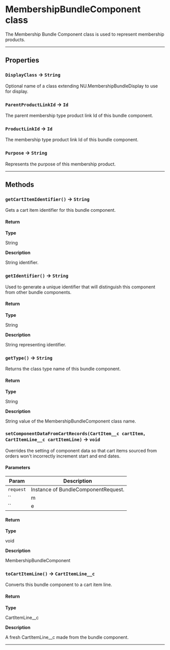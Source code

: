 # MembershipBundleComponent class

The Membership Bundle Component class is used to represent membership products.

---
## Properties

### `DisplayClass` → `String`

Optional name of a class extending NU.MembershipBundleDisplay to use for display.

### `ParentProductLinkId` → `Id`

The parent membership type product link Id of this bundle component.

### `ProductLinkId` → `Id`

The membership type product link Id of this bundle component.

### `Purpose` → `String`

Represents the purpose of this membership product.

---
## Methods
### `getCartItemIdentifier()` → `String`

Gets a cart item identifier for this bundle component.

#### Return

**Type**

String

**Description**

String identifier.

### `getIdentifier()` → `String`

Used to generate a unique identifier that will distinguish this component from other bundle components.

#### Return

**Type**

String

**Description**

String representing identifier.

### `getType()` → `String`

Returns the class type name of this bundle component.

#### Return

**Type**

String

**Description**

String value of the MembershipBundleComponent class name.

### `setComponentDataFromCartRecords(CartItem__c cartItem, CartItemLine__c cartItemLine)` → `void`

Overrides the setting of component data so that cart items sourced from orders won't incorrectly increment start and end dates.

#### Parameters
|Param|Description|
|-----|-----------|
|`request` |  Instance of BundleComponentRequest. |
|`` | m |
|`` | e |

#### Return

**Type**

void

**Description**

MembershipBundleComponent

### `toCartItemLine()` → `CartItemLine__c`

Converts this bundle component to a cart item line.

#### Return

**Type**

CartItemLine__c

**Description**

A fresh CartItemLine__c made from the bundle component.

---
